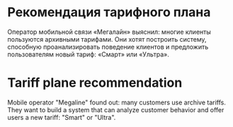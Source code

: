 # Рекомендация тарифного плана
Оператор мобильной связи «Мегалайн» выяснил: многие клиенты пользуются архивными тарифами. Они хотят построить систему, способную проанализировать поведение клиентов и предложить пользователям новый тариф: «Смарт» или «Ультра».
# Tariff plane recommendation
Mobile operator "Megaline" found out: many customers use archive tariffs. They want to build a system that can analyze customer behavior and offer users a new tariff: "Smart" or "Ultra".

